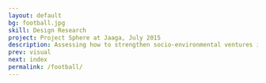 ```yaml
---
layout: default
bg: football.jpg
skill: Design Research
project: Project Sphere at Jaaga, July 2015
description: Assessing how to strengthen socio-environmental ventures in Bangalore
prev: visual
next: index
permalink: /football/
---
```

